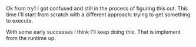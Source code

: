 Ok from try1 I got confused and still in the process of figuring this out.
This time I'll start from scratch with a different approach: trying to get something
to execute.

With some early successes I think I'll keep doing this. That is implement from the runtime up.